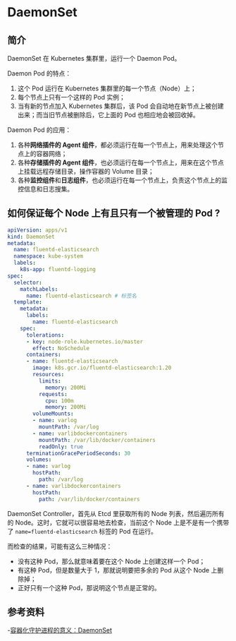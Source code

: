 # DaemonSet

## 简介

DaemonSet 在 Kubernetes 集群里，运行一个 Daemon Pod。

Daemon Pod 的特点：
1. 这个 Pod 运行在 Kubernetes 集群里的每一个节点（Node）上；
2. 每个节点上只有一个这样的 Pod 实例；
3. 当有新的节点加入 Kubernetes 集群后，该 Pod 会自动地在新节点上被创建出来；而当旧节点被删除后，它上面的 Pod 也相应地会被回收掉。

Daemon Pod 的应用：
1. 各种**网络插件的 Agent 组件**，都必须运行在每一个节点上，用来处理这个节点上的容器网络；
2. 各种**存储插件的 Agent 组件**，也必须运行在每一个节点上，用来在这个节点上挂载远程存储目录，操作容器的 Volume 目录；
3. 各种**监控组件**和**日志组件**，也必须运行在每一个节点上，负责这个节点上的监控信息和日志搜集。

## 如何保证每个 Node 上有且只有一个被管理的 Pod ?

```yaml
apiVersion: apps/v1
kind: DaemonSet
metadata:
  name: fluentd-elasticsearch
  namespace: kube-system
  labels:
    k8s-app: fluentd-logging
spec:
  selector:
    matchLabels:
      name: fluentd-elasticsearch # 标签名
  template:
    metadata:
      labels:
        name: fluentd-elasticsearch
    spec:
      tolerations:
      - key: node-role.kubernetes.io/master
        effect: NoSchedule
      containers:
      - name: fluentd-elasticsearch
        image: k8s.gcr.io/fluentd-elasticsearch:1.20
        resources:
          limits:
            memory: 200Mi
          requests:
            cpu: 100m
            memory: 200Mi
        volumeMounts:
        - name: varlog
          mountPath: /var/log
        - name: varlibdockercontainers
          mountPath: /var/lib/docker/containers
          readOnly: true
      terminationGracePeriodSeconds: 30
      volumes:
      - name: varlog
        hostPath:
          path: /var/log
      - name: varlibdockercontainers
        hostPath:
          path: /var/lib/docker/containers
```

DaemonSet Controller，首先从 Etcd 里获取所有的 Node 列表，然后遍历所有的 Node。这时，它就可以很容易地去检查，当前这个 Node 上是不是有一个携带了 `name=fluentd-elasticsearch` 标签的 Pod 在运行。

而检查的结果，可能有这么三种情况：
- 没有这种 Pod，那么就意味着要在这个 Node 上创建这样一个 Pod；
- 有这种 Pod，但是数量大于 1，那就说明要把多余的 Pod 从这个 Node 上删除掉；
- 正好只有一个这种 Pod，那说明这个节点是正常的。

## 参考资料

-[容器化守护进程的意义：DaemonSet](https://time.geekbang.org/column/article/41366)
